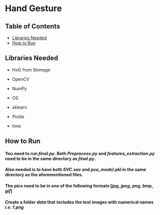 # Hand Gesture

 ## Table of Contents

 - [Libraries Needed](#Libs)
 - [How to Run](#run-instructions)

## Libraries Needed
 - HoG from Skimage

 - OpenCV

 - NumPy

 - OS

 - sklearn

 - Pickle

 - time 


## How to Run

#### You need to run **_final.py_**. Both **_Preprocess.py_** and **_features_extraction.py_** need to be in the same directory as **_final.py_**.

#### Also needed is to have both _**SVC.sav**_ and _**pca_model.pkl**_ in the same directory as the aforementioned files.

#### The pics need to be in one of the following formats [**_jpg_**, **_jpeg_**, **_png_**, **_bmp_**, **_gif_**] 

#### Create a folder _**data**_ that includes the test images with numerical names **_i.e. 1.png_**
